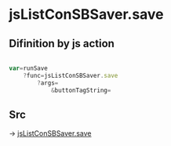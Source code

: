# jsListConSBSaver.save

## Difinition by js action

```js.js

var=runSave
	?func=jsListConSBSaver.save
		?args=
			&buttonTagString=
```

## Src

-> [jsListConSBSaver.save](https://github.com/puutaro/CommandClick/blob/master/app/src/main/java/com/puutaro/commandclick/fragment_lib/terminal_fragment/js_interface/edit/JsListConSBSaver.kt#L26)


